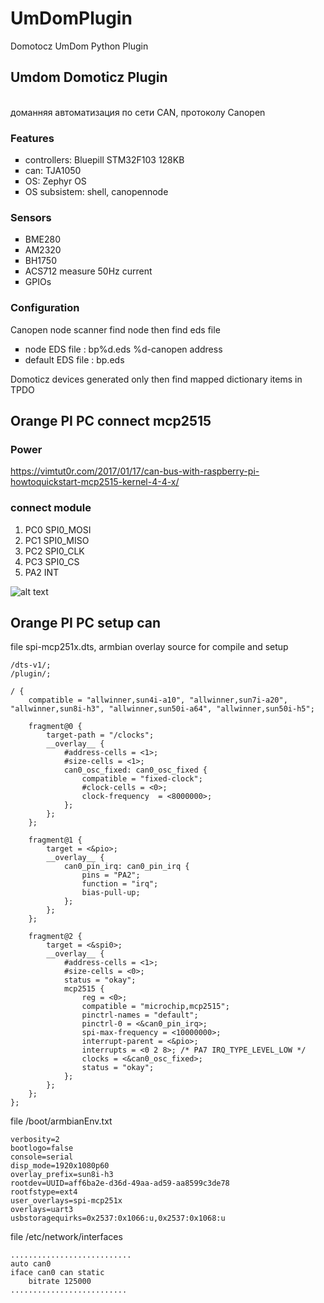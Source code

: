 # UmDomPlugin
Domotocz UmDom Python Plugin

<plugin key="CanOpenPlug" name="Canopen Umdom" author="oplpepg" version="1.0.0">
    <description>
        <h2>Umdom Domoticz Plugin</h2><br/>
        доманняя автоматизация по сети CAN,
        протоколу Canopen    
        <h3>Features</h3>
        <ul style="list-style-type:square">
            <li>controllers:    Bluepill STM32F103 128KB </li>
            <li>can:            TJA1050</li>
            <li>OS:             Zephyr OS</li>
            <li>OS subsistem:   shell, canopennode</li>
        </ul>
        <h3>Sensors</h3>
        <ul style="list-style-type:square">
            <li>BME280</li>
            <li>AM2320</li>
            <li>BH1750</li>
            <li>ACS712 measure 50Hz current</li>
            <li>GPIOs</li>
        </ul>
        <h3>Configuration</h3>
        Canopen node scanner find node then find eds file
        <ul style="list-style-type:square">
            <li>node EDS file : bp%d.eds %d-canopen address</li>
            <li>default EDS file : bp.eds</li>
        </ul>
        Domoticz devices generated only then find mapped dictionary items in TPDO
    </description>
    <params>
        <param field="Mode1" label="CAN Interface" default="can0" width="150px" required="true"/>
        <param field="Mode2" label="Path to EDS files" default="/home/oleg" width="150px" required="true"/>
    </params>
</plugin>

## Orange PI PC connect mcp2515

### Power
https://vimtut0r.com/2017/01/17/can-bus-with-raspberry-pi-howtoquickstart-mcp2515-kernel-4-4-x/

### connect module
1. PC0 SPI0_MOSI
2. PC1 SPI0_MISO
3. PC2 SPI0_CLK
4. PC3 SPI0_CS
5. PA2 INT

![alt text](https://i.pinimg.com/originals/65/05/e0/6505e0d0c55c4101b5214d43de5e62af.png)

## Orange PI PC setup can
 file spi-mcp251x.dts, armbian overlay source for compile and setup
```
/dts-v1/;
/plugin/;

/ {
	compatible = "allwinner,sun4i-a10", "allwinner,sun7i-a20", "allwinner,sun8i-h3", "allwinner,sun50i-a64", "allwinner,sun50i-h5";

	fragment@0 {
		target-path = "/clocks";
		__overlay__ {
			#address-cells = <1>;
			#size-cells = <1>;
			can0_osc_fixed: can0_osc_fixed {
				compatible = "fixed-clock";
				#clock-cells = <0>;
				clock-frequency  = <8000000>;
			};
		};
	};

	fragment@1 {
		target = <&pio>;
		__overlay__ {
			can0_pin_irq: can0_pin_irq {
				pins = "PA2";
				function = "irq";
				bias-pull-up;
			};
		};
	};

	fragment@2 {
		target = <&spi0>;
		__overlay__ {
			#address-cells = <1>;
			#size-cells = <0>;
			status = "okay";
			mcp2515 {
				reg = <0>;
				compatible = "microchip,mcp2515";
				pinctrl-names = "default";
				pinctrl-0 = <&can0_pin_irq>;
				spi-max-frequency = <10000000>;
				interrupt-parent = <&pio>;
				interrupts = <0 2 8>; /* PA7 IRQ_TYPE_LEVEL_LOW */
				clocks = <&can0_osc_fixed>;
				status = "okay";
			};
		};
	};
};

```
file /boot/armbianEnv.txt
```
verbosity=2
bootlogo=false
console=serial
disp_mode=1920x1080p60
overlay_prefix=sun8i-h3
rootdev=UUID=aff6ba2e-d36d-49aa-ad59-aa8599c3de78
rootfstype=ext4
user_overlays=spi-mcp251x
overlays=uart3
usbstoragequirks=0x2537:0x1066:u,0x2537:0x1068:u

```
file /etc/network/interfaces

```
...........................
auto can0
iface can0 can static
    bitrate 125000
..........................
```